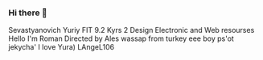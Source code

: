 ### Hi there 👋
Sevastyanovich Yuriy
FIT 9.2
Kyrs 2
Design Electronic and Web resourses
Hello I'm Roman
Directed by Ales
wassap from turkey eee boy ps'ot jekycha'
I love Yura) LAngeL106
